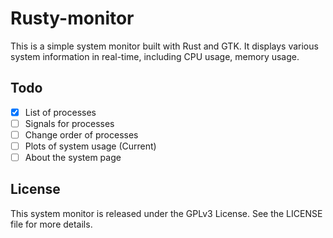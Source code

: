 # Rusty-monitor

This is a simple system monitor built with Rust and GTK. It displays various system information in real-time, including CPU usage, memory usage.

## Todo 
- [x] List of processes
- [ ] Signals for processes
- [ ] Change order of processes
- [ ] Plots of system usage (Current)
- [ ] About the system page

## License

This system monitor is released under the GPLv3 License. See the LICENSE file for more details.
